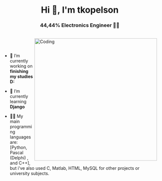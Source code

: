 <!-- ![MasterHead](https://indoanalytica.com/static/images/bannerr.gif) -->
<h1 align="center">Hi 👋, I'm tkopelson</h1>
<h3 align="center">44,44% Electronics Engineer 👨‍💻</h3>
<br>
<img align="right" alt="Coding" width="400" src="https://www.gokiebox.com/comparte/wp-content/uploads/2017/11/webbbb.gif">
<br>
<br>

- 🔭 I’m currently working on **finishing my studies D:**

- 🌱 I’m currently learning **Django**

- 👨‍💻 My main programming languages are: <br> [Python, Pascal (Delphi) , and C++], but i've also used C, Matlab, HTML, MySQL for other projects or university subjects.
<br>





